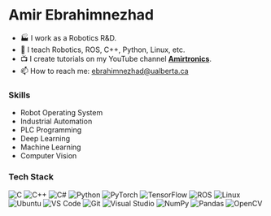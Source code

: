 # Amir Ebrahimnezhad

<!--
**amir-ebram/amir-ebram** is a ✨ _special_ ✨ repository because its `README.md` (this file) appears on your GitHub profile.
-->

- 🏭 I work as a Robotics R&D.
- 🌱 I teach Robotics, ROS, C++, Python, Linux, etc.
- 📺 I create tutorials on my YouTube channel [**Amirtronics**](https://www.youtube.com/@amirtronics/videos).
- 📫 How to reach me: ebrahimnezhad@ualberta.ca



### Skills

- Robot Operating System
- Industrial Automation
- PLC Programming
- Deep Learning
- Machine Learning
- Computer Vision

### Tech Stack

![C](https://img.shields.io/badge/-C-05122A?style=flat&logo=C&color=353535) ![C++](https://img.shields.io/badge/-C++-05122A?style=flat&logo=C%2B%2B&color=353535) ![C#](https://img.shields.io/badge/-C%23-05122A?style=flat&logo=C%20Sharp&color=353535) ![Python](https://img.shields.io/badge/-Python-05122A?style=flat&logo=Python&color=353535) ![PyTorch](https://img.shields.io/badge/-PyTorch-05122A?style=flat&logo=PyTorch&color=353535) ![TensorFlow](https://img.shields.io/badge/-TensorFlow-05122A?style=flat&logo=TensorFlow&color=353535) ![ROS](https://img.shields.io/badge/-ROS-05122A?style=flat&logo=ROS&color=353535) ![Linux](https://img.shields.io/badge/-Linux-05122A?style=flat&logo=Linux&color=353535) ![Ubuntu](https://img.shields.io/badge/-Ubuntu-05122A?style=flat&logo=Ubuntu&color=353535) ![VS Code](https://img.shields.io/badge/-VS%20Code-05122A?style=flat&logo=Visual-Studio-Code&color=353535) ![Git](https://img.shields.io/badge/-Git-05122A?style=flat&logo=Git&color=353535) ![Visual Studio](https://img.shields.io/badge/-Visual%20Studio-05122A?style=flat&logo=Visual-Studio&color=353535) ![NumPy](https://img.shields.io/badge/-NumPy-05122A?style=flat&logo=NumPy&color=353535) ![Pandas](https://img.shields.io/badge/-Pandas-05122A?style=flat&logo=Pandas&color=353535) ![OpenCV](https://img.shields.io/badge/-OpenCV-05122A?style=flat&logo=OpenCV&color=353535)
